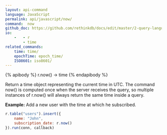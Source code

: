 ```yaml
---
layout: api-command 
language: JavaScript
permalink: api/javascript/now/
command:  now
github_doc: https://github.com/rethinkdb/docs/edit/master/2-query-language/api/javascript/dates-and-times/now.md
io:
    -   - r
        - time
related_commands:
    time: time/
    epochTime: epoch_time/
    ISO8601: iso8601/
---
```


{% apibody %}
r.now() → time
{% endapibody %}

Return a time object representing the current time in UTC. The command now() is computed once when the server receives the query, so multiple instances of r.now() will always return the same time inside a query.

__Example:__ Add a new user with the time at which he subscribed.

```js
r.table("users").insert({
    name: "John",
    subscription_date: r.now()
}).run(conn, callback)
```

